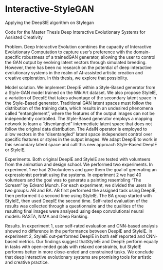 # Interactive-StyleGAN
Applying the DeepSIE algorithm on Stylegan

Code for the Master Thesis Deep Interactive Evolutionary Systems for Assisted Creativity

Problem. Deep Interactive Evolution combines the capacity of Interactive Evolutionary Computation to capture user’s preference with the domain-specific robustness of a trainedGAN  generator,  allowing  the  user  to  control  the  GAN  output  by  evolving  latent  vectors through simulated breeding.  However, there has been no research on the potential of deep interactive evolutionary systems in the realm of AI-assisted artistic creation and creative exploration. In this thesis, we explore that possibility. 

Model solution. We implement DeepIE within a Style-Based generator from a Style-GAN model trained on the WikiArt dataset.  We also propose StyleIE, a variation of DeepIE that takes advantage of the secondary latent space in the Style-Based generator.  Traditional GAN latent spaces must follow the distribution of the training data, which results in an undesired phenomena called “entanglement”, where the features of the output images can not be independently controlled. The Style-Based generator employs a mapping network to learn a “disentangled” intermediate latent space that does not follow the original data distribution. The AdaIN operator is employed to allow vectors in the “disentangled” latent space independent control over specific features or styles in the output images. We adapt DeepIE to work in this secondary latent space and call this new approach Style-Based DeepIE or StyleIE. 

Experiments. Both original DeepIE and StyleIE are tested with volunteers from the animation and design school.  We performed two experiments.  In experiment 1 we had 20volunteers and gave them the goal of generating an expressionist portrait using the systems. In experiment 2 we had 40 volunteers and the goal was to generate a painting resembling “The Scream” by Edvard Munch.  For each experiment, we divided the users in two groups: AB and BA. AB first performed the assigned task using DeepIE, then performed it a second time using StyleIE. The BA group started with StyleIE, then used DeepIE the second time. Self-rated evaluation of the results was collected through a questionnaire and the qualities of the resulting final images were analysed using deep convolutional neural models:  RASTA, NIMA and Deep Ranking.

Results. In experiment 1, user self-rated evaluation and CNN-based analysis showed no difference in the performance between DeepIE and StyleIE. In experiment 2, StyleIE out-performed DeepIE in both self reported and CNN-based metrics.  Our findings suggest thatStyleIE and DeepIE perform equally in tasks with open-ended goals with relaxed constraints, but StyleIE performs better in more close-ended and constrained tasks. We conclude that deep interactive evolutionary systems are promising tools for artistic and creative practice.
